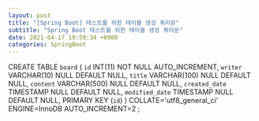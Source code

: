 ```yaml
---
layout: post
title: "[Spring Boot] 테스트를 위한 테이블 생성 쿼리문"
subtitle: "Spring Boot 테스트를 위한 테이블 생성 쿼리문"
date: 2021-04-17 19:59:34 +0900
categories: SpringBoot
---
```

CREATE TABLE `board` (
	`id` INT(11) NOT NULL AUTO_INCREMENT,
	`writer` VARCHAR(10) NULL DEFAULT NULL,
	`title` VARCHAR(100) NULL DEFAULT NULL,
	`content` VARCHAR(500) NULL DEFAULT NULL,
	`created_date` TIMESTAMP NULL DEFAULT NULL,
	`modified_date` TIMESTAMP NULL DEFAULT NULL,
	PRIMARY KEY (`id`)
)
COLLATE='utf8_general_ci'
ENGINE=InnoDB
AUTO_INCREMENT=2
;
